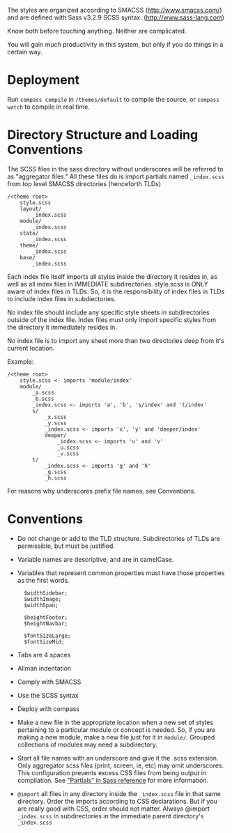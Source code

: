 The styles are organized according to SMACSS (http://www.smacss.com/)
and are defined with Sass v3.2.9 SCSS syntax. (http://www.sass-lang.com)

Know both before touching anything. Neither are complicated.

You will gain much productivity in this system, but only
if you do things in a certain way.

# Deployment

Run `compass compile` in `/themes/default` to compile the source,
or `compass watch` to compile in real time.

# Directory Structure and Loading Conventions

The SCSS files in the sass directory without underscores
will be referred to as "aggregator files." All these
files do is import partials named `_index.scss`
from top level SMACSS directories (henceforth TLDs)

```
/<theme root>
    style.scss
    layout/
        _index.scss
    module/
        _index.scss
    state/
        _index.scss
    theme/
        _index.scss
    base/
        _index.scss
```

Each index file itself imports all styles inside
the directory it resides in, as well as all
index files in IMMEDIATE subdirectories. style.scss is
ONLY aware of index files in TLDs. So, it is the responsibility
of index files in TLDs to include index files in subdiectories.

No index file should include any specific style
sheets in subdirectories outside of the index file.
Index files must only import specific styles
from the directory it immediately resides in.

No index file is to import any sheet more than two directories
deep from it's current location.

Example:

```
/<theme root>
    style.scss <- imports 'module/index'
    module/
        _a.scss
        _b.scss
        _index.scss <- imports 'a', 'b', 's/index' and 't/index'
        s/
            _x.scss
            _y.scss
            _index.scss <- imports 'x', 'y' and 'deeper/index'
            deeper/
                _index.scss <- imports 'u' and 'v'
                _u.scss
                _v.scss
        t/
            _index.scss <- imports 'g' and 'h'
            _g.scss
            _h.scss
```

For reasons why underscores prefix file names, see Conventions.

# Conventions

* Do not change or add to the TLD structure.
  Subdirectories of TLDs are permissible, but must
  be justified.

* Variable names are descriptive, and are in camelCase.

* Variables that represent common properties
  must have those properties as the first words.

        $widthSidebar;
        $widthImage;
        $widthSpan;

        $heightFooter;
        $heightNavbar;

        $fontSizeLarge;
        $fontSizeMid;

* Tabs are 4 spaces

* Allman indentation

* Comply with SMACSS

* Use the SCSS syntax

* Deploy with compass

* Make a new file in the appropriate location when a new set
  of styles pertaining to a particular module or concept is
  needed. So, if you are making a new module, make a new file
  just for it in `module/`. Grouped collections of modules may
  need a subdirectory.

* Start all file names with an underscore and give it the .scss extension.
  Only aggregator scss files (print, screen, ie, etc) may omit underscores.
  This configuration prevents excess CSS files from being output
  in compilation. See ["Partials" in Sass reference](http://is.gd/BbFPaZ)
  for more information.

* `@import` all files in any directory inside the `_index.scss` file
  in that same directory. Order the imports according to CSS declarations.
  But if you are really good with CSS, order should not matter.
  Always @import `_index.scss` in subdirectories in the immediate parent
  directory's `_index.scss`

